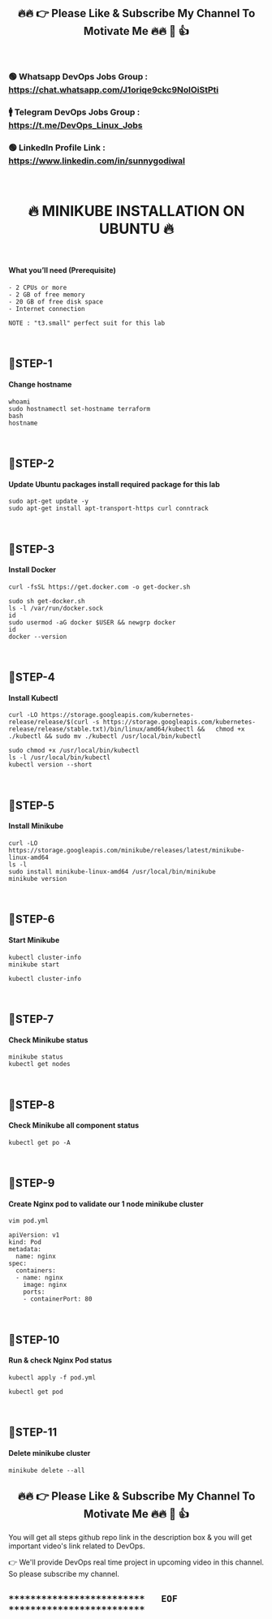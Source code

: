 <h2 align="center">🔥🔥 👉 Please Like & Subscribe My Channel To Motivate Me 🔥🔥 🙏 👍</h2>

<br/>

### 🟢 Whatsapp DevOps Jobs Group : https://chat.whatsapp.com/J1oriqe9ckc9NolOiStPti
### 🚹 Telegram DevOps Jobs Group : https://t.me/DevOps_Linux_Jobs
### 🟢 LinkedIn Profile Link      : https://www.linkedin.com/in/sunnygodiwal

<br/>

<h1 align="center">🔥 MINIKUBE INSTALLATION ON UBUNTU 🔥</h1>

<br/>

#### What you’ll need (Prerequisite)
```
- 2 CPUs or more
- 2 GB of free memory
- 20 GB of free disk space
- Internet connection

NOTE : "t3.small" perfect suit for this lab
```

<br/>

## 🔹STEP-1
#### Change hostname
```
whoami
sudo hostnamectl set-hostname terraform
bash
hostname
```

<br/>

## 🔹STEP-2
#### Update Ubuntu packages install required package for this lab
```
sudo apt-get update -y
sudo apt-get install apt-transport-https curl conntrack
```

<br/>

## 🔹STEP-3
#### Install Docker
```
curl -fsSL https://get.docker.com -o get-docker.sh

sudo sh get-docker.sh
ls -l /var/run/docker.sock
id
sudo usermod -aG docker $USER && newgrp docker
id
docker --version
```

<br/>

## 🔹STEP-4
#### Install Kubectl
```
curl -LO https://storage.googleapis.com/kubernetes-release/release/$(curl -s https://storage.googleapis.com/kubernetes-release/release/stable.txt)/bin/linux/amd64/kubectl &&   chmod +x ./kubectl && sudo mv ./kubectl /usr/local/bin/kubectl

sudo chmod +x /usr/local/bin/kubectl
ls -l /usr/local/bin/kubectl
kubectl version --short
```

<br/>

## 🔹STEP-5
#### Install Minikube
```
curl -LO https://storage.googleapis.com/minikube/releases/latest/minikube-linux-amd64
ls -l 
sudo install minikube-linux-amd64 /usr/local/bin/minikube
minikube version
```

<br/>

## 🔹STEP-6
#### Start Minikube
```
kubectl cluster-info
minikube start

kubectl cluster-info
```

<br/>

## 🔹STEP-7
#### Check Minikube status
```
minikube status
kubectl get nodes
```

<br/>

## 🔹STEP-8
#### Check Minikube all component status
```
kubectl get po -A
```

<br/>

## 🔹STEP-9
#### Create Nginx pod to validate our 1 node minikube cluster
```
vim pod.yml
```

```
apiVersion: v1
kind: Pod
metadata:
  name: nginx
spec:
  containers:
  - name: nginx
    image: nginx
    ports:
    - containerPort: 80
```

<br/>

## 🔹STEP-10
#### Run & check Nginx Pod status
```
kubectl apply -f pod.yml

kubectl get pod
```

<br/>

## 🔹STEP-11
#### Delete minikube cluster
```
minikube delete --all
```

<h2 align="center">🔥🔥 👉 Please Like & Subscribe My Channel To Motivate Me 🔥🔥 🙏 👍</h2>

You will get all steps github repo link in the description box & you will get important video's link related to DevOps.

👉 We'll provide DevOps real time project in upcoming video in this channel. So please subscribe my channel.

## `*************************   EOF   *************************`
